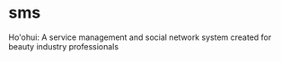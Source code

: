 # sms
Ho'ohui: A service management and social network system created for beauty industry professionals
